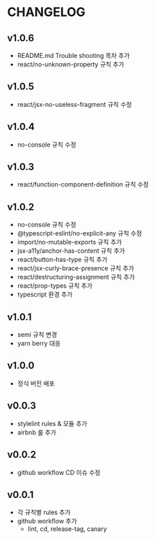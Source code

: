 # CHANGELOG

## v1.0.6

- README.md Trouble shooting 목차 추가
- react/no-unknown-property 규칙 추가

## v1.0.5

- react/jsx-no-useless-fragment 규칙 수정

## v1.0.4

- no-console 규칙 수정

## v1.0.3

- react/function-component-definition 규칙 수정

## v1.0.2

- no-console 규칙 수정
- @typescript-eslint/no-explicit-any 규칙 수정
- import/no-mutable-exports 규칙 추가
- jsx-a11y/anchor-has-content 규칙 추가
- react/button-has-type 규칙 추가
- react/jsx-curly-brace-presence 규칙 추가
- react/destructuring-assignment 규칙 추가
- react/prop-types 규칙 추가
- typescript 환경 추가

## v1.0.1

- semi 규칙 변경
- yarn berry 대응

## v1.0.0

- 정식 버전 배포

## v0.0.3

- stylelint rules & 모듈 추가
- airbnb 룰 추가

## v0.0.2

- github workflow CD 이슈 수정

## v0.0.1

- 각 규칙별 rules 추가
- github workflow 추가
  - lint, cd, release-tag, canary
